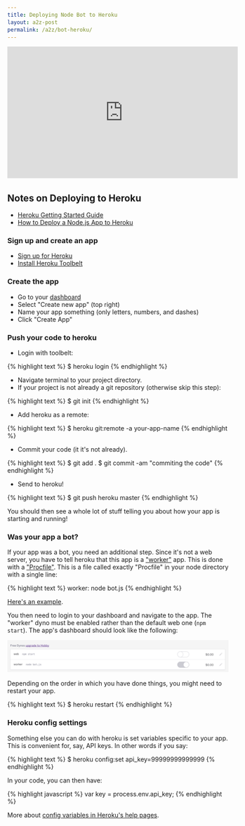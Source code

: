 ```yaml
---
title: Deploying Node Bot to Heroku
layout: a2z-post
permalink: /a2z/bot-heroku/
---
```


<iframe width="525" height="300" src="https://www.youtube.com/embed/DwWPunpypNA?list=PLRqwX-V7Uu6atTSxoRiVnSuOn6JHnq2yV" frameborder="0" allowfullscreen></iframe>

## Notes on Deploying to Heroku

* [Heroku Getting Started Guide](https://devcenter.heroku.com/articles/getting-started-with-nodejs#introduction)
* [How to Deploy a Node.js App to Heroku](https://scotch.io/tutorials/how-to-deploy-a-node-js-app-to-heroku)

### Sign up and create an app

* [Sign up for Heroku](https://heroku.com/)
* [Install Heroku Toolbelt](https://toolbelt.heroku.com/)

### Create the app

* Go to your [dashboard](https://dashboard.heroku.com/apps)
* Select "Create new app" (top right)
* Name your app something (only letters, numbers, and dashes)
* Click "Create App"

### Push your code to heroku

* Login with toolbelt:

{% highlight text %}
$ heroku login
{% endhighlight %}

* Navigate terminal to your project directory.
* If your project is not already a git repository (otherwise skip this step):

{% highlight text %}
$ git init
{% endhighlight %}

* Add heroku as a remote:

{% highlight text %}
$ heroku git:remote -a your-app-name
{% endhighlight %}

* Commit your code (it it's not already).

{% highlight text %}
$ git add .
$ git commit -am "commiting the code"
{% endhighlight %}

* Send to heroku!

{% highlight text %}
$ git push heroku master
{% endhighlight %}

You should then see a whole lot of stuff telling you about how your app is starting and running!

### Was your app a bot?

If your app was a bot, you need an additional step.  Since it's not a web server, you have to tell heroku that this app is a ["worker"](https://devcenter.heroku.com/articles/background-jobs-queueing) app.  This is done with a ["Procfile"](https://devcenter.heroku.com/articles/procfile).  This is a file called exactly "Procfile" in your node directory with a single line:

{% highlight text %}
worker: node bot.js
{% endhighlight %}

[Here's an example](https://github.com/shiffman/A2Z-F15/blob/gh-pages/week9/08_twitter_bot/Procfile).

You then need to login to your dashboard and navigate to the app.  The "worker" dyno must be enabled rather than the default web one (`npm start`).  The app's dashboard should look like the following:

![dynos](/a2z/images/dynos.png)

Depending on the order in which you have done things, you might need to restart your app.

{% highlight text %}
$ heroku restart
{% endhighlight %}

### Heroku config settings

Something else you can do with heroku is set variables specific to your app.  This is convenient for, say, API keys.  In other words if you say:

{% highlight text %}
$ heroku config:set api_key=99999999999999
{% endhighlight %}

In your code, you can then have:

{% highlight javascript %}
var key = process.env.api_key;
{% endhighlight %}

More about [config variables in Heroku's help pages](https://devcenter.heroku.com/articles/config-vars).
